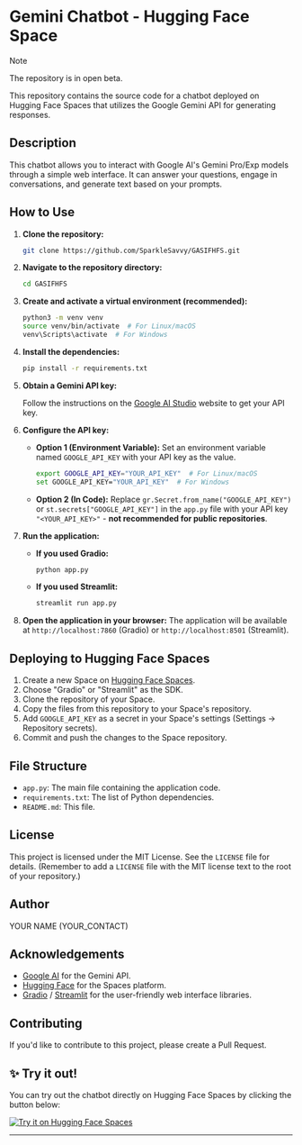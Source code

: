 # Gemini Chatbot - Hugging Face Space

> [!NOTE]
> The repository is in open beta.


This repository contains the source code for a chatbot deployed on Hugging Face Spaces that utilizes the Google Gemini API for generating responses.

## Description

This chatbot allows you to interact with Google AI's Gemini Pro/Exp models through a simple web interface. It can answer your questions, engage in conversations, and generate text based on your prompts.

## How to Use

1. **Clone the repository:**

    ```bash
    git clone https://github.com/SparkleSavvy/GASIFHFS.git
    ```

2. **Navigate to the repository directory:**

    ```bash
    cd GASIFHFS
    ```

3. **Create and activate a virtual environment (recommended):**

    ```bash
    python3 -m venv venv
    source venv/bin/activate  # For Linux/macOS
    venv\Scripts\activate  # For Windows
    ```

4. **Install the dependencies:**

    ```bash
    pip install -r requirements.txt
    ```

5. **Obtain a Gemini API key:**

    Follow the instructions on the [Google AI Studio](https://ai.google.dev/tutorials/python_quickstart) website to get your API key.

6. **Configure the API key:**

    *   **Option 1 (Environment Variable):** Set an environment variable named `GOOGLE_API_KEY` with your API key as the value.
        ```bash
        export GOOGLE_API_KEY="YOUR_API_KEY"  # For Linux/macOS
        set GOOGLE_API_KEY="YOUR_API_KEY"  # For Windows
        ```
    *   **Option 2 (In Code):** Replace `gr.Secret.from_name("GOOGLE_API_KEY")` or `st.secrets["GOOGLE_API_KEY"]` in the `app.py` file with your API key `"<YOUR_API_KEY>"` - **not recommended for public repositories**.

7. **Run the application:**

    *   **If you used Gradio:**
        ```bash
        python app.py
        ```
    *   **If you used Streamlit:**
        ```bash
        streamlit run app.py
        ```

8. **Open the application in your browser:**
    The application will be available at `http://localhost:7860` (Gradio) or `http://localhost:8501` (Streamlit).

## Deploying to Hugging Face Spaces

1. Create a new Space on [Hugging Face Spaces](https://huggingface.co/spaces).
2. Choose "Gradio" or "Streamlit" as the SDK.
3. Clone the repository of your Space.
4. Copy the files from this repository to your Space's repository.
5. Add `GOOGLE_API_KEY` as a secret in your Space's settings (Settings -> Repository secrets).
6. Commit and push the changes to the Space repository.

## File Structure

*   `app.py`: The main file containing the application code.
*   `requirements.txt`: The list of Python dependencies.
*   `README.md`: This file.

## License

This project is licensed under the MIT License. See the `LICENSE` file for details. (Remember to add a `LICENSE` file with the MIT license text to the root of your repository.)

## Author

YOUR NAME (YOUR_CONTACT)

## Acknowledgements

*   [Google AI](https://ai.google.dev/) for the Gemini API.
*   [Hugging Face](https://huggingface.co/) for the Spaces platform.
*   [Gradio](https://gradio.app/) / [Streamlit](https://streamlit.io/) for the user-friendly web interface libraries.

## Contributing

If you'd like to contribute to this project, please create a Pull Request.

## ✨ Try it out!

You can try out the chatbot directly on Hugging Face Spaces by clicking the button below:

[![Try it on Hugging Face Spaces](https://huggingface.co/datasets/huggingface/badges/resolve/main/open-in-hf-spaces-sm.svg)](https://huggingface.co/spaces/DEADS1KE/Gemeni-Exp-1206)


---
